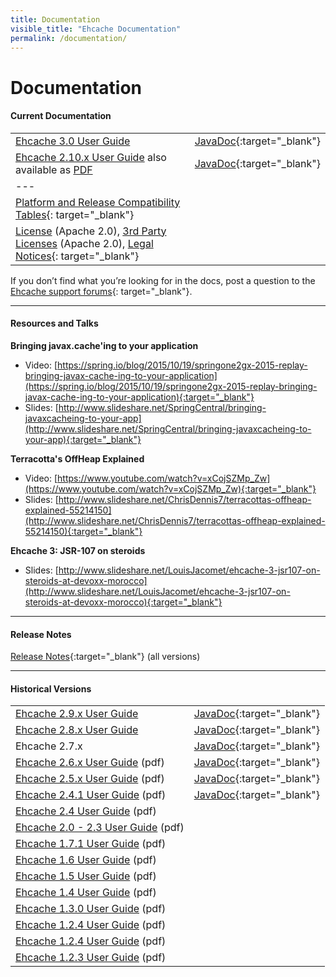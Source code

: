 ```yaml
---
title: Documentation
visible_title: "Ehcache Documentation"
permalink: /documentation/
---
```


# Documentation

<a name="current_version" class="anchor"/>

#### Current Documentation

| | |
|:----|:--|
|[Ehcache 3.0 User Guide](/documentation/3.0/) |[JavaDoc](/apidocs/3.0.0/index.html){:target="_blank"} |
|[Ehcache 2.10.x User Guide](/generated/2.10.2/html/ehc-all)   also available as [PDF](/documentation/2.10.2/pdf/index.html)|[JavaDoc](/apidocs/2.10.2/index.html){:target="_blank"} |
|---| &nbsp; |
|[Platform and Release Compatibility Tables](http://www.terracotta.org/confluence/display/release/Home){: target="_blank"}||
|[License](/about/license.html) (Apache 2.0),  [3rd Party Licenses](/files/legal/TOE_3.0.pdf) (Apache 2.0), [Legal Notices](http://documentation.softwareag.com/legal/){: target="_blank"}||

If you don’t find what you’re looking for in the docs, post a question to the [Ehcache support forums](https://groups.google.com/forum/#!forum/ehcache-users){: target="_blank"}.

---

<a name="resources_talks" class="anchor"/>

#### Resources and Talks

__Bringing javax.cache'ing to your application__

* Video: [https://spring.io/blog/2015/10/19/springone2gx-2015-replay-bringing-javax-cache-ing-to-your-application](https://spring.io/blog/2015/10/19/springone2gx-2015-replay-bringing-javax-cache-ing-to-your-application){:target="_blank"}
* Slides: [http://www.slideshare.net/SpringCentral/bringing-javaxcacheing-to-your-app](http://www.slideshare.net/SpringCentral/bringing-javaxcacheing-to-your-app){:target="_blank"}

__Terracotta's OffHeap Explained__

* Video: [https://www.youtube.com/watch?v=xCojSZMp_Zw](https://www.youtube.com/watch?v=xCojSZMp_Zw){:target="_blank"}
* Slides: [http://www.slideshare.net/ChrisDennis7/terracottas-offheap-explained-55214150](http://www.slideshare.net/ChrisDennis7/terracottas-offheap-explained-55214150){:target="_blank"}

__Ehcache 3: JSR-107 on steroids__

* Slides: [http://www.slideshare.net/LouisJacomet/ehcache-3-jsr107-on-steroids-at-devoxx-morocco](http://www.slideshare.net/LouisJacomet/ehcache-3-jsr107-on-steroids-at-devoxx-morocco){:target="_blank"}

---

<a name="release_notes" class="anchor"/>

#### Release Notes

[Release Notes](https://confluence.terracotta.org//display/release/Home){:target="_blank"}  (all versions)

---

<a name="historical_versions" class="anchor"/>

#### Historical Versions

| | |
|:----|:--|
|[Ehcache 2.9.x User Guide](/documentation/2.9/)|[JavaDoc](/apidocs/2.9/index.html){:target="_blank"}|
|[Ehcache 2.8.x User Guide](/documentation/2.8/)|[JavaDoc](/apidocs/2.8.5/index.html){:target="_blank"}|
|Ehcache 2.7.x |[JavaDoc](/apidocs/2.7.6/index.html){:target="_blank"}|
|[Ehcache 2.6.x User Guide](/documentation/ehcache-2.6.x-documentation.pdf) (pdf)|[JavaDoc](/apidocs/2.6.9/index.html){:target="_blank"}|
|[Ehcache 2.5.x User Guide](/documentation/ehcache-2.5.x-documentation.pdf) (pdf)|[JavaDoc](/apidocs/2.5.2/index.html){:target="_blank"}|
|[Ehcache 2.4.1 User Guide](/documentation/EhcacheUserGuide-2.4.1.pdf) (pdf)|[JavaDoc](/apidocs/2.4.4/index.html){:target="_blank"}|
|[Ehcache 2.4 User Guide](/documentation/EhcacheUserGuide-2.4.pdf) (pdf)||
|[Ehcache 2.0 - 2.3 User Guide](/documentation/EhcacheUserGuide-2.0-2.3.pdf) (pdf)||
|[Ehcache 1.7.1 User Guide](/documentation/EhcacheUserGuide-1.7.1.pdf) (pdf)||
|[Ehcache 1.6 User Guide](/documentation/EhcacheUserGuide-1.6.pdf) (pdf)||
|[Ehcache 1.5 User Guide](/documentation/EhcacheUserGuide-1.5.pdf) (pdf)||
|[Ehcache 1.4 User Guide](/documentation/EhcacheUserGuide-1.4.pdf) (pdf)||
|[Ehcache 1.3.0 User Guide](/documentation/EhcacheUserGuide-1.3.0.pdf) (pdf)||
|[Ehcache 1.2.4 User Guide](/documentation/EhcacheUserGuide-1.2.4.pdf) (pdf)||
|[Ehcache 1.2.4 User Guide](/documentation/EhcacheUserGuide-1.2.4.pdf) (pdf)||
|[Ehcache 1.2.3 User Guide](/documentation/EhcacheUserGuide-1.2.3.pdf) (pdf)||
